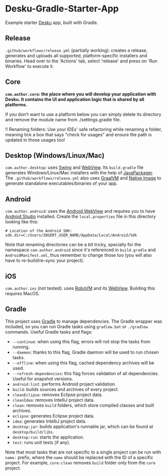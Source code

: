 # Desku-Gradle-Starter-App
Example starter [Desku](https://github.com/Osiris-Team/Desku) app, built with Gradle.

## Release
`.github/workflows/release.yml` (partially working): creates a release, generates and uploads
all supported, platform-specific installers and binaries. Head over to the 'Actions' tab,
select 'release' and press on 'Run Workflow' to execute it.

## Core 
**`com.author.core`: the place where you will
develop your application with Desku. It contains the UI and application logic that
is shared by all platforms.**

If you don't want to use a platform below you can simply delete its directory
and remove the module name from ./settings.gradle file.

‼️ Renaming folders: Use your IDEs' safe refactoring while renaming a folder,
meaning tick a box that says "check for usages" and ensure the path is updated in those usages too!

## Desktop (Windows/Linux/Mac)
`com.author.desktop`: uses [Swing](https://de.wikipedia.org/wiki/Swing_(Java)) and [WebView](https://github.com/webview/webview_java). 
Its `build.gradle` file generates Windows/Linux/Mac installers with the help of [JavaPackager](https://github.com/fvarrui/JavaPackager).
The `.github/workflows/release.yml` also uses [GraalVM](https://www.graalvm.org/) and [Native Image](https://www.graalvm.org/22.0/reference-manual/native-image/) 
to generate standalone executables/binaries of your app.

## Android
`com.author.android`: uses the [Android WebView](https://developer.android.com/reference/android/webkit/WebView) and requires you
to have [Android Studio](https://developer.android.com/studio) installed.
Create the `local.properties` file in this directory looking like this:
```properties
# Location of the Android SDK:
sdk.dir=C:/Users/INSERT_USER_NAME/AppData/Local/Android/Sdk
```
Note that renaming directories can be a bit tricky, specially for the namespace `com.author.android`
since it's referenced in `build.gradle` and `AndroidManifest.xml`, thus remember to
change those too (you will also have to re-build/re-sync your project).

## iOS
`com.author.ios` (not tested): uses [RoboVM](https://github.com/MobiVM/robovm) and its [WebView](https://github.com/robovm/robovm-samples/blob/master/ios-no-ib/samplewebapp-no-ib/src/main/java/org/robovm/samples/samplewebapp/ui/WebViewController.java).
Building this requires MacOS.

## Gradle
This project uses [Gradle](http://gradle.org/) to manage dependencies.
The Gradle wrapper was included, so you can run Gradle tasks using `gradlew.bat` or `./gradlew` commands.
Useful Gradle tasks and flags:

- `--continue`: when using this flag, errors will not stop the tasks from running.
- `--daemon`: thanks to this flag, Gradle daemon will be used to run chosen tasks.
- `--offline`: when using this flag, cached dependency archives will be used.
- `--refresh-dependencies`: this flag forces validation of all dependencies. Useful for snapshot versions.
- `android:lint`: performs Android project validation.
- `build`: builds sources and archives of every project.
- `cleanEclipse`: removes Eclipse project data.
- `cleanIdea`: removes IntelliJ project data.
- `clean`: removes `build` folders, which store compiled classes and built archives.
- `eclipse`: generates Eclipse project data.
- `idea`: generates IntelliJ project data.
- `desktop:jar`: builds application's runnable jar, which can be found at `desktop/build/libs`.
- `desktop:run`: starts the application.
- `test`: runs unit tests (if any).

Note that most tasks that are not specific to a single project can be run with `name:` prefix, where the `name` should be replaced with the ID of a specific project.
For example, `core:clean` removes `build` folder only from the `core` project.
